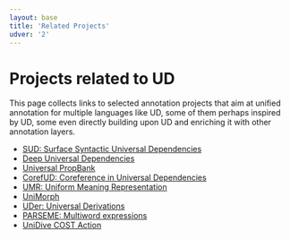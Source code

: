 ```yaml
---
layout: base
title: 'Related Projects'
udver: '2'
---
```


# Projects related to UD

This page collects links to selected annotation projects that aim at unified annotation for multiple languages like
UD, some of them perhaps inspired by UD, some even directly building upon UD and enriching it with other annotation
layers.


  * [SUD: Surface Syntactic Universal Dependencies](https://surfacesyntacticud.github.io/)
  * [Deep Universal Dependencies](https://ufal.mff.cuni.cz/deep-universal-dependencies)
  * [Universal PropBank](https://universalpropositions.github.io/)
  * [CorefUD: Coreference in Universal Dependencies](https://ufal.mff.cuni.cz/corefud)
  * [UMR: Uniform Meaning Representation](https://umr4nlp.github.io/web/)
  * [UniMorph](https://unimorph.github.io/)
  * [UDer: Universal Derivations](https://ufal.mff.cuni.cz/universal-derivations)
  * [PARSEME: Multiword expressions](https://gitlab.com/parseme/corpora/-/wikis/home)
  * [UniDive COST Action](https://unidive.lisn.upsaclay.fr/doku.php?id=start)
